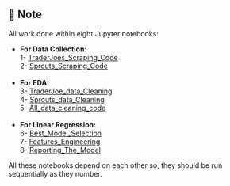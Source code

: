 ## 🚧 Note
All work done within eight Jupyter notebooks:
- **For Data Collection:** <br/>
  1- [TraderJoes_Scraping_Code]()<br/>
  2- [Sprouts_Scraping_Code]()<br/><br/>
- **For EDA:**<br/>
  3- [TraderJoe_data_Cleaning]()<br/>
  4- [Sprouts_data_Cleaning]()<br/>
  5- [All_data_cleaning_code]()<br/><br/>
- **For Linear Regression:** <br/>
  6- [Best_Model_Selection]()<br/>
  7- [Features_Engineering]()<br/>
  8- [Reporting_The_Model]()<br/>

All these notebooks depend on each other so, they should be run sequentially as they number.
